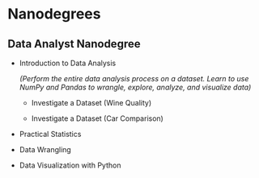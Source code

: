 # Nanodegrees

## Data Analyst Nanodegree

- Introduction to Data Analysis 

  *(Perform the entire data analysis process on a dataset. Learn to use NumPy and Pandas to wrangle, explore, analyze, and visualize data)*

    - Investigate a Dataset (Wine Quality)

    - Investigate a Dataset (Car Comparison)

- Practical Statistics

- Data Wrangling

- Data Visualization with Python



